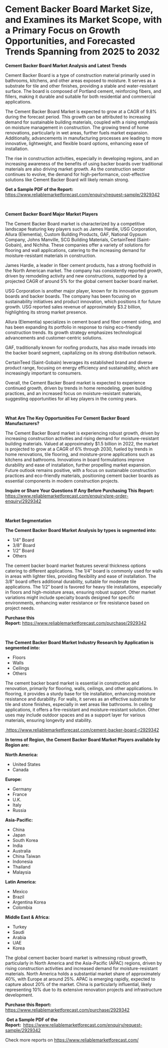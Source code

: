 <p><h1>Cement Backer Board Market Size, and Examines its Market Scope, with a Primary Focus on Growth Opportunities, and Forecasted Trends Spanning from 2025 to 2032</h1></p><p><strong>Cement Backer Board Market Analysis and Latest Trends</strong></p>
<p><p>Cement Backer Board is a type of construction material primarily used in bathrooms, kitchens, and other areas exposed to moisture. It serves as a substrate for tile and other finishes, providing a stable and water-resistant surface. The board is composed of Portland cement, reinforcing fibers, and fillers, making it durable and suitable for both residential and commercial applications.</p><p>The Cement Backer Board Market is expected to grow at a CAGR of 9.8% during the forecast period. This growth can be attributed to increasing demand for sustainable building materials, coupled with a rising emphasis on moisture management in construction. The growing trend of home renovations, particularly in wet areas, further fuels market expansion. Additionally, advancements in manufacturing processes are leading to more innovative, lightweight, and flexible board options, enhancing ease of installation. </p><p>The rise in construction activities, especially in developing regions, and an increasing awareness of the benefits of using backer boards over traditional materials are also driving market growth. As the construction sector continues to evolve, the demand for high-performance, cost-effective solutions like Cement Backer Board will likely remain strong.</p></p>
<p><strong>Get a Sample PDF of the Report:&nbsp;</strong> <a href="https://www.reliablemarketforecast.com/enquiry/request-sample/2929342?utm_campaign=3324&utm_medium=2&utm_source=Github&utm_content=ia&utm_term=12032025&utm_id=cement-backer-board">https://www.reliablemarketforecast.com/enquiry/request-sample/2929342</a></p>
<p>&nbsp;</p>
<p><strong>Cement Backer Board Major Market Players</strong></p>
<p><p>The Cement Backer Board market is characterized by a competitive landscape featuring key players such as James Hardie, USG Corporation, Allura (Elementia), Custom Building Products, GAF, National Gypsum Company, Johns Manville, SCG Building Materials, CertainTeed (Saint-Gobain), and Nichiha. These companies offer a variety of solutions for flooring and wall applications, catering to the increasing demand for moisture-resistant materials in construction.</p><p>James Hardie, a leader in fiber cement products, has a strong foothold in the North American market. The company has consistently reported growth, driven by remodeling activity and new constructions, supported by a projected CAGR of around 5% for the global cement backer board market.</p><p>USG Corporation is another major player, known for its innovative gypsum boards and backer boards. The company has been focusing on sustainability initiatives and product innovation, which positions it for future growth. USG reported sales revenue of approximately $3.2 billion, highlighting its strong market presence.</p><p>Allura (Elementia) specializes in cement board and fiber cement siding, and has been expanding its portfolio in response to rising eco-friendly construction trends. Its growth strategy emphasizes technological advancements and customer-centric solutions.</p><p>GAF, traditionally known for roofing products, has also made inroads into the backer board segment, capitalizing on its strong distribution network.</p><p>CertainTeed (Saint-Gobain) leverages its established brand and diverse product range, focusing on energy efficiency and sustainability, which are increasingly important to consumers.</p><p>Overall, the Cement Backer Board market is expected to experience continued growth, driven by trends in home remodeling, green building practices, and an increased focus on moisture-resistant materials, suggesting opportunities for all key players in the coming years.</p></p>
<p>&nbsp;</p>
<p><strong>What Are The Key Opportunities For Cement Backer Board Manufacturers?</strong></p>
<p><p>The Cement Backer Board market is experiencing robust growth, driven by increasing construction activities and rising demand for moisture-resistant building materials. Valued at approximately $1.5 billion in 2022, the market is projected to grow at a CAGR of 6% through 2030, fueled by trends in home renovations, tile flooring, and moisture-prone applications such as kitchens and bathrooms. Innovations in board formulations improve durability and ease of installation, further propelling market expansion. Future outlook remains positive, with a focus on sustainable construction practices and eco-friendly materials, positioning cement backer boards as essential components in modern construction projects.</p></p>
<p><strong>Inquire or Share Your Questions If Any Before Purchasing This Report:</strong> <a href="https://www.reliablemarketforecast.com/enquiry/pre-order-enquiry/2929342?utm_campaign=3324&utm_medium=2&utm_source=Github&utm_content=ia&utm_term=12032025&utm_id=cement-backer-board">https://www.reliablemarketforecast.com/enquiry/pre-order-enquiry/2929342</a></p>
<p>&nbsp;</p>
<p><strong>Market Segmentation</strong></p>
<p><strong>The Cement Backer Board Market Analysis by types is segmented into:</strong></p>
<p><ul><li>1/4” Board</li><li>3/8” Board</li><li>1/2” Board</li><li>Others</li></ul></p>
<p><p>The cement backer board market features several thickness options catering to different applications. The 1/4” board is commonly used for walls in areas with lighter tiles, providing flexibility and ease of installation. The 3/8” board offers additional durability, suitable for moderate tile applications. The 1/2” board is favored for heavy tile installations, especially in floors and high-moisture areas, ensuring robust support. Other market variations might include specialty boards designed for specific environments, enhancing water resistance or fire resistance based on project needs.</p></p>
<p><strong>Purchase this Report:&nbsp;</strong><a href="https://www.reliablemarketforecast.com/purchase/2929342?utm_campaign=3324&utm_medium=2&utm_source=Github&utm_content=ia&utm_term=12032025&utm_id=cement-backer-board">https://www.reliablemarketforecast.com/purchase/2929342</a></p>
<p>&nbsp;</p>
<p><strong>The Cement Backer Board Market Industry Research by Application is segmented into:</strong></p>
<p><ul><li>Floors</li><li>Walls</li><li>Ceilings</li><li>Others</li></ul></p>
<p><p>The cement backer board market is essential in construction and renovation, primarily for flooring, walls, ceilings, and other applications. In flooring, it provides a sturdy base for tile installation, enhancing moisture resistance and durability. For walls, it serves as an effective substrate for tile and stone finishes, especially in wet areas like bathrooms. In ceiling applications, it offers a fire-resistant and moisture-resistant solution. Other uses may include outdoor spaces and as a support layer for various materials, ensuring longevity and stability.</p></p>
<p><a href="https://www.reliablemarketforecast.com/cement-backer-board-r2929342?utm_campaign=3324&utm_medium=2&utm_source=Github&utm_content=ia&utm_term=12032025&utm_id=cement-backer-board">&nbsp;https://www.reliablemarketforecast.com/cement-backer-board-r2929342</a></p>
<p><strong>In terms of Region, the Cement Backer Board Market Players available by Region are:</strong></p>
<p>
    <p> <strong> North America: </strong>
        <ul>
            <li>United States</li>
            <li>Canada</li>
        </ul>
        </p> 
    <p> <strong> Europe: </strong>
        <ul>
            <li>Germany</li>
            <li>France</li>
            <li>U.K.</li>
            <li>Italy</li>
            <li>Russia</li>
        </ul>
        </p> 
    <p> <strong> Asia-Pacific: </strong>
        <ul>
            <li>China</li>
            <li>Japan</li>
            <li>South Korea</li>
            <li>India</li>
            <li>Australia</li>
            <li>China Taiwan</li>
            <li>Indonesia</li>
            <li>Thailand</li>
            <li>Malaysia</li>
        </ul>
        </p> 
    <p> <strong> Latin America: </strong>
        <ul>
            <li>Mexico</li>
            <li>Brazil</li>
            <li>Argentina Korea</li>
            <li>Colombia</li>
        </ul>
        </p> 
    <p> <strong> Middle East & Africa: </strong>
        <ul>
            <li>Turkey</li>
            <li>Saudi</li>
            <li>Arabia</li>
            <li>UAE</li>
            <li>Korea</li>
        </ul>
    </p>
    </p>
<p><p>The global cement backer board market is witnessing robust growth, particularly in North America and the Asia-Pacific (APAC) regions, driven by rising construction activities and increased demand for moisture-resistant materials. North America holds a substantial market share of approximately 40%, with Europe at around 25%. APAC is emerging rapidly, expected to capture about 20% of the market. China is particularly influential, likely representing 10% due to its extensive renovation projects and infrastructure development.</p></p>
<p><strong>Purchase this Report: </strong><a href="https://www.reliablemarketforecast.com/purchase/2929342?utm_campaign=3324&utm_medium=2&utm_source=Github&utm_content=ia&utm_term=12032025&utm_id=cement-backer-board">https://www.reliablemarketforecast.com/purchase/2929342</a></p>
<p>&nbsp;<strong>Get a Sample PDF of the Report:&nbsp;&nbsp;</strong><a href="https://www.reliablemarketforecast.com/enquiry/request-sample/2929342?utm_campaign=3324&utm_medium=2&utm_source=Github&utm_content=ia&utm_term=12032025&utm_id=cement-backer-board">https://www.reliablemarketforecast.com/enquiry/request-sample/2929342</a></p>
<p><strong></strong></p>
<p>Check more reports on <a href="https://www.reliablemarketforecast.com/?utm_campaign=3324&utm_medium=2&utm_source=Github&utm_content=ia&utm_term=12032025&utm_id=cement-backer-board">https://www.reliablemarketforecast.com/</a></p>